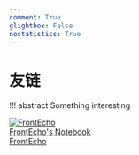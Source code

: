 ```yaml
---
comment: True
glightbox: False
nostatistics: True
---
```


# 友链

!!! abstract
    Something interesting

<div class="flink-list">

<div class="flink-list-item">
    <a href="https://note.frontecho.top/" title="FrontEcho's Notebook" target="_blank">
        <div class="flink-item-icon">
            <img src="../assets/FrontEcho.svg" alt="FrontEcho">
        </div>
        <div class="flink-item-name heti-skip">FrontEcho's Notebook</div>
        <div class="flink-item-desc">FrontEcho</div>
    </a>
</div>

</div>